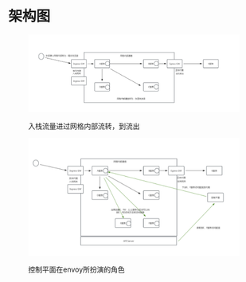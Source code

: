 # 架构图

<figure><img src="../../../.gitbook/assets/image.png" alt=""><figcaption><p>入栈流量进过网格内部流转，到流出</p></figcaption></figure>

<figure><img src="../../../.gitbook/assets/image (1).png" alt=""><figcaption><p>控制平面在envoy所扮演的角色</p></figcaption></figure>
